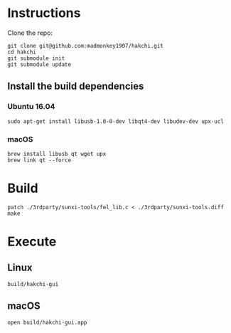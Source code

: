 # Instructions

Clone the repo:

```
git clone git@github.com:madmonkey1907/hakchi.git
cd hakchi
git submodule init
git submodule update
```

## Install the build dependencies

### Ubuntu 16.04


```
sudo apt-get install libusb-1.0-0-dev libqt4-dev libudev-dev upx-ucl
```


### macOS

```
brew install libusb qt wget upx
brew link qt --force
```

# Build

```
patch ./3rdparty/sunxi-tools/fel_lib.c < ./3rdparty/sunxi-tools.diff
make
```


# Execute

## Linux

```
build/hakchi-gui
```


## macOS

```
open build/hakchi-gui.app
```
